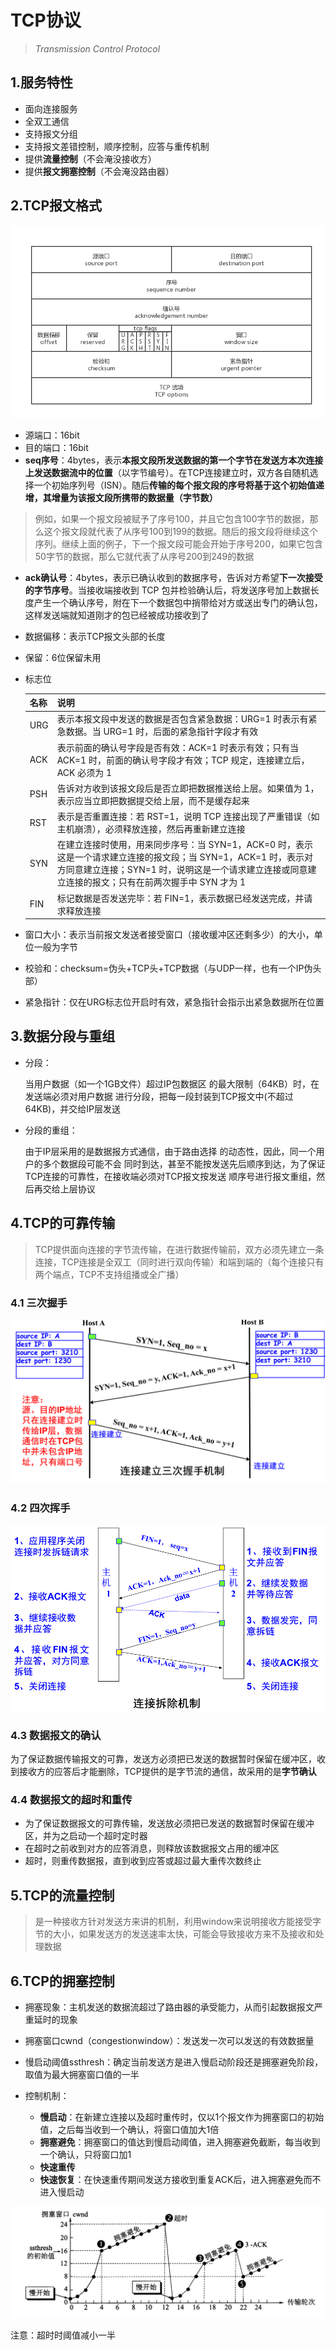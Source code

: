 # TCP协议

> *Transmission Control Protocol* 



## 1.服务特性

* 面向连接服务
* 全双工通信
* 支持报文分组
* 支持报文差错控制，顺序控制，应答与重传机制
* 提供**流量控制**（不会淹没接收方）
* 提供**报文拥塞控制**（不会淹没路由器）



## 2.TCP报文格式

![报文首部结构.png](.img/3.TCP协议.assets/1460000008543176.png)

* 源端口：16bit
* 目的端口：16bit
* **seq序号**：4bytes，表示**本报文段所发送数据的第一个字节在发送方本次连接上发送数据流中的位置**（以字节编号）。在TCP连接建立时，双方各自随机选择一个初始序列号（ISN）。随后**传输的每个报文段的序号将基于这个初始值递增，其增量为该报文段所携带的数据量（字节数）**

> 例如，如果一个报文段被赋予了序号100，并且它包含100字节的数据，那么这个报文段就代表了从序号100到199的数据。随后的报文段将继续这个序列。继续上面的例子，下一个报文段可能会开始于序号200，如果它包含50字节的数据，那么它就代表了从序号200到249的数据

* **ack确认号**：4bytes，表示已确认收到的数据序号，告诉对方希望**下一次接受的字节序号**。当接收端接收到 TCP 包并检验确认后，将发送序号加上数据长度产生一个确认序号，附在下一个数据包中捎带给对方或送出专门的确认包，这样发送端就知道刚才的包已经被成功接收到了

* 数据偏移：表示TCP报文头部的长度

* 保留：6位保留未用

* 标志位

  | 名称 | 说明                                                         |
  | ---- | ------------------------------------------------------------ |
  | URG  | 表示本报文段中发送的数据是否包含紧急数据：URG=1 时表示有紧急数据。当 URG=1 时，后面的紧急指针字段才有效 |
  | ACK  | 表示前面的确认号字段是否有效：ACK=1 时表示有效；只有当 ACK=1 时，前面的确认号字段才有效；TCP 规定，连接建立后，ACK 必须为 1 |
  | PSH  | 告诉对方收到该报文段后是否立即把数据推送给上层。如果值为 1，表示应当立即把数据提交给上层，而不是缓存起来 |
  | RST  | 表示是否重置连接：若 RST=1，说明 TCP 连接出现了严重错误（如主机崩溃），必须释放连接，然后再重新建立连接 |
  | SYN  | 在建立连接时使用，用来同步序号：当 SYN=1，ACK=0 时，表示这是一个请求建立连接的报文段；当 SYN=1，ACK=1 时，表示对方同意建立连接；SYN=1 时，说明这是一个请求建立连接或同意建立连接的报文；只有在前两次握手中 SYN 才为 1 |
  | FIN  | 标记数据是否发送完毕：若 FIN=1，表示数据已经发送完成，并请求释放连接 |

* 窗口大小：表示当前报文发送者接受窗口（接收缓冲区还剩多少）的大小，单位一般为字节

* 校验和：checksum=伪头+TCP头+TCP数据（与UDP一样，也有一个IP伪头部）

* 紧急指针：仅在URG标志位开启时有效，紧急指针会指示出紧急数据所在位置



## 3.数据分段与重组

* 分段：

  当用户数据（如一个1GB文件）超过IP包数据区 的最大限制（64KB）时，在发送端必须对用户数据 进行分段，把每一段封装到TCP报文中(不超过 64KB)，并交给IP层发送

* 分段的重组：

  由于IP层采用的是数据报方式通信，由于路由选择 的动态性，因此，同一个用户的多个数据段可能不会 同时到达，甚至不能按发送先后顺序到达，为了保证 TCP连接的可靠性，在接收端必须对TCP报文按发送 顺序号进行报文重组，然后再交给上层协议



## 4.TCP的可靠传输

> TCP提供面向连接的字节流传输，在进行数据传输前，双方必须先建立一条连接，TCP连接是全双工（同时进行双向传输）和端到端的（每个连接只有两个端点，TCP不支持组播或全广播）

### 4.1 三次握手

![image-20240529212308380](.img/3.TCP协议.assets/image-20240529212308380.png)

### 4.2 四次挥手

![image-20240529212327283](.img/3.TCP协议.assets/image-20240529212327283.png)

### 4.3 数据报文的确认

为了保证数据传输报文的可靠，发送方必须把已发送的数据暂时保留在缓冲区，收到接收方的应答后才能删除，TCP提供的是字节流的通信，故采用的是**字节确认**

### 4.4 数据报文的超时和重传

* 为了保证数据报文的可靠传输，发送放必须把已发送的数据暂时保留在缓冲区，并为之启动一个超时定时器
* 在超时之前收到对方的应答消息，则释放该数据报文占用的缓冲区
* 超时，则重传数据报，直到收到应答或超过最大重传次数终止



## 5.TCP的流量控制

> 是一种接收方针对发送方来讲的机制，利用window来说明接收方能接受字节的大小，如果发送方的发送速率太快，可能会导致接收方来不及接收和处理数据



## 6.TCP的拥塞控制

* 拥塞现象：主机发送的数据流超过了路由器的承受能力，从而引起数据报文严重延时的现象
* 拥塞窗口cwnd（congestionwindow）：发送发一次可以发送的有效数据量
* 慢启动阈值ssthresh：确定当前发送方是进入慢启动阶段还是拥塞避免阶段，取值为最大拥塞窗口值的一半

* 控制机制：
  * **慢启动**：在新建立连接以及超时重传时，仅以1个报文作为拥塞窗口的初始值，之后每当收到一个确认，将窗口值加大1倍
  * **拥塞避免**：拥塞窗口的值达到慢启动阈值，进入拥塞避免截断，每当收到一个确认，只将窗口加1
  * **快速重传**
  * **快速恢复**：在快速重传期间发送方接收到重复ACK后，进入拥塞避免而不进入慢启动

![e4fff2fe8a80622eda9ce341b59f5f8aea09720e](.img/3.TCP协议.assets/e4fff2fe8a80622eda9ce341b59f5f8aea09720e.png)

注意：超时时阈值减小一半

